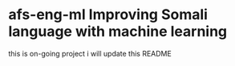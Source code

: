 # afs-eng-ml Improving Somali language with machine learning
this is on-going project i will update this README
